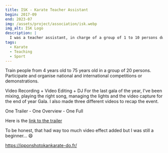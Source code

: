 ```yaml
---
title: ISK - Karate Teacher Assistant
begin: 2017-09
end: 2023-07
img: /assets/project/association/isk.webp
img_alt: ISK Logo
description: |
  I was a teacher assistant, in charge of a group of 1 to 10 persons during classes.
tags:
  - Karate
  - Teaching
  - Sport
---
```


Train people from 4 years old to 75 years old in a group of 20 persons.
Participate and organise national and international competitions or demonstrations.

Video Recording + Video Editing + DJ
For the last gala of the year, I've been mixing, playing the right song, managing the lights and the video capture for the end of year Gala. I also made three different videos to recap the event.

One Trailer - One Overview - One Full

Here is the [link to the trailer](https://www.youtube.com/watch?v=iBh59-Dguk4)

To be honest, that had way too much video effect added but I was still a beginner... 😄

<https://ipponshotokankarate-do.fr/>
